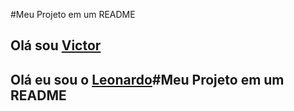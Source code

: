 #Meu Projeto em um README 
## Olá sou [Victor](https://github.com/victorluansilva/)
## Olá eu sou o [Leonardo](https://github.com/Leonardo2745)#Meu Projeto em um README 
